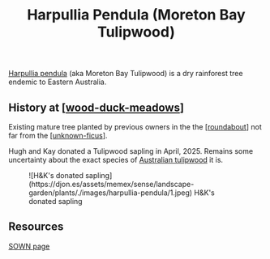 ﻿---
photos:
  1:
    date: 2025-04-20 10:10:40
    description: None
    filename: 23ACFC5B-12A2-43B3-A1EE-91FBD2E9ACAC.heic
    latitude: -27.538616666666666
    longitude: 152.05635
    memexFilename: images/harpullia-pendula/1.jpeg
    title: None
tags:
- wood-duck-meadows
- plant
- native
- tree
title: Harpullia Pendula (Moreton Bay Tulipwood)
type: plant
---
[Harpullia pendula](https://en.wikipedia.org/wiki/Harpullia_pendula) (aka Moreton Bay Tulipwood) is a dry rainforest tree endemic to Eastern Australia.

## History at [[wood-duck-meadows]]

Existing mature tree planted by previous owners in the the [[roundabout]] not far from the [[unknown-ficus]].

Hugh and Kay donated a Tulipwood sapling in April, 2025. Remains some uncertainty about the exact species of [Australian tulipwood](https://en.wikipedia.org/wiki/Tulipwood#Australian) it is.

<figure markdown>
![H&K's donated sapling](https://djon.es/assets/memex/sense/landscape-garden/plants/./images/harpullia-pendula/1.jpeg)
<caption>H&K's donated sapling</caption>
</figure>

## Resources

[SOWN page](https://sown.com.au/harpullia-pendula-sapindacea-australian-tulipwood/)

[//begin]: # "Autogenerated link references for markdown compatibility"
[wood-duck-meadows]: ../wood-duck-meadows "Wood duck meadows"
[roundabout]: ../roundabout "Roundabout"
[unknown-ficus]: ../individual-plants/unknown-ficus "Unknown ficus"
[//end]: # "Autogenerated link references"